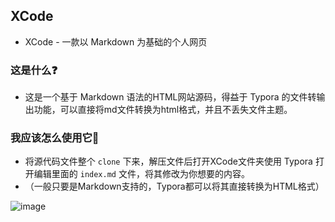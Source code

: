 ## XCode
- XCode - 一款以 Markdown 为基础的个人网页


### 这是什么❓
-  这是一个基于 Markdown 语法的HTML网站源码，得益于 Typora 的文件转输出功能，可以直接将md文件转换为html格式，并且不丢失文件主题。


### 我应该怎么使用它🤔
-  将源代码文件整个 `clone` 下来，解压文件后打开XCode文件夹使用 Typora 打开编辑里面的 `index.md` 文件，将其修改为你想要的内容。
-  （一般只要是Markdown支持的，Typora都可以将其直接转换为HTML格式）

![image](https://github.com/user-attachments/assets/4cbb7358-c6a5-48a1-a64e-5ff7322f6525)
